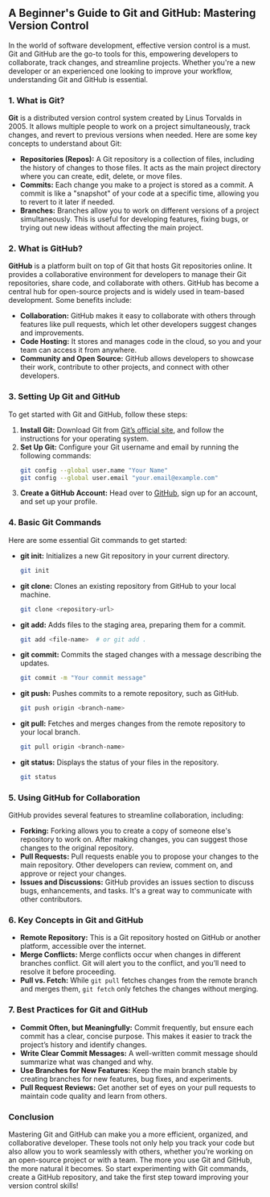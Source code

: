 ## A Beginner's Guide to Git and GitHub: Mastering Version Control

In the world of software development, effective version control is a must. Git and GitHub are the go-to tools for this, empowering developers to collaborate, track changes, and streamline projects. Whether you're a new developer or an experienced one looking to improve your workflow, understanding Git and GitHub is essential.

### 1. What is Git?

**Git** is a distributed version control system created by Linus Torvalds in 2005. It allows multiple people to work on a project simultaneously, track changes, and revert to previous versions when needed. Here are some key concepts to understand about Git:

- **Repositories (Repos):** A Git repository is a collection of files, including the history of changes to those files. It acts as the main project directory where you can create, edit, delete, or move files.
- **Commits:** Each change you make to a project is stored as a commit. A commit is like a "snapshot" of your code at a specific time, allowing you to revert to it later if needed.
- **Branches:** Branches allow you to work on different versions of a project simultaneously. This is useful for developing features, fixing bugs, or trying out new ideas without affecting the main project.

### 2. What is GitHub?

**GitHub** is a platform built on top of Git that hosts Git repositories online. It provides a collaborative environment for developers to manage their Git repositories, share code, and collaborate with others. GitHub has become a central hub for open-source projects and is widely used in team-based development. Some benefits include:

- **Collaboration:** GitHub makes it easy to collaborate with others through features like pull requests, which let other developers suggest changes and improvements.
- **Code Hosting:** It stores and manages code in the cloud, so you and your team can access it from anywhere.
- **Community and Open Source:** GitHub allows developers to showcase their work, contribute to other projects, and connect with other developers.

### 3. Setting Up Git and GitHub

To get started with Git and GitHub, follow these steps:

1. **Install Git:** Download Git from [Git’s official site](https://git-scm.com/), and follow the instructions for your operating system.
2. **Set Up Git:** Configure your Git username and email by running the following commands:
   ```bash
   git config --global user.name "Your Name"
   git config --global user.email "your.email@example.com"
   ```
3. **Create a GitHub Account:** Head over to [GitHub](https://github.com/), sign up for an account, and set up your profile.

### 4. Basic Git Commands

Here are some essential Git commands to get started:

- **git init:** Initializes a new Git repository in your current directory.
  ```bash
  git init
  ```
- **git clone:** Clones an existing repository from GitHub to your local machine.
  ```bash
  git clone <repository-url>
  ```
- **git add:** Adds files to the staging area, preparing them for a commit.
  ```bash
  git add <file-name>  # or git add .
  ```
- **git commit:** Commits the staged changes with a message describing the updates.
  ```bash
  git commit -m "Your commit message"
  ```
- **git push:** Pushes commits to a remote repository, such as GitHub.
  ```bash
  git push origin <branch-name>
  ```
- **git pull:** Fetches and merges changes from the remote repository to your local branch.
  ```bash
  git pull origin <branch-name>
  ```
- **git status:** Displays the status of your files in the repository.
  ```bash
  git status
  ```

### 5. Using GitHub for Collaboration

GitHub provides several features to streamline collaboration, including:

- **Forking:** Forking allows you to create a copy of someone else's repository to work on. After making changes, you can suggest those changes to the original repository.
- **Pull Requests:** Pull requests enable you to propose your changes to the main repository. Other developers can review, comment on, and approve or reject your changes.
- **Issues and Discussions:** GitHub provides an issues section to discuss bugs, enhancements, and tasks. It's a great way to communicate with other contributors.

### 6. Key Concepts in Git and GitHub

- **Remote Repository:** This is a Git repository hosted on GitHub or another platform, accessible over the internet.
- **Merge Conflicts:** Merge conflicts occur when changes in different branches conflict. Git will alert you to the conflict, and you’ll need to resolve it before proceeding.
- **Pull vs. Fetch:** While `git pull` fetches changes from the remote branch and merges them, `git fetch` only fetches the changes without merging.

### 7. Best Practices for Git and GitHub

- **Commit Often, but Meaningfully:** Commit frequently, but ensure each commit has a clear, concise purpose. This makes it easier to track the project’s history and identify changes.
- **Write Clear Commit Messages:** A well-written commit message should summarize what was changed and why.
- **Use Branches for New Features:** Keep the main branch stable by creating branches for new features, bug fixes, and experiments.
- **Pull Request Reviews:** Get another set of eyes on your pull requests to maintain code quality and learn from others.

### Conclusion

Mastering Git and GitHub can make you a more efficient, organized, and collaborative developer. These tools not only help you track your code but also allow you to work seamlessly with others, whether you’re working on an open-source project or with a team. The more you use Git and GitHub, the more natural it becomes. So start experimenting with Git commands, create a GitHub repository, and take the first step toward improving your version control skills!